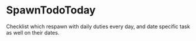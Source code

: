 # SpawnTodoToday
Checklist which respawn with daily duties every day, and date specific task as well on their dates. 
